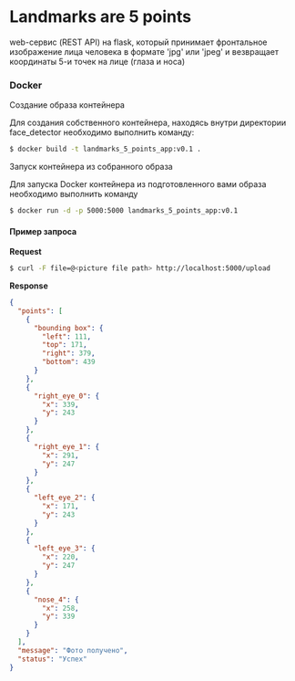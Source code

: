 # Landmarks are 5 points
web-сервис (REST API) на flask, который принимает фронтальное изображение лица человека в формате 'jpg' или 'jpeg'
и везвращает координаты 5-и точек на лице (глаза и носа)

### Docker

Создание образа контейнера

Для создания собственного контейнера, находясь внутри директории face_detector необходимо выполнить команду:
```bash
$ docker build -t landmarks_5_points_app:v0.1 .
```
Запуск контейнера из собранного образа

Для запуска Docker контейнера из подготовленного вами образа необходимо выполнить команду 
```bash
$ docker run -d -p 5000:5000 landmarks_5_points_app:v0.1
```

#### Пример запроса

**Request**

```bash
$ curl -F file=@<picture file path> http://localhost:5000/upload
```

**Response**

```json
{
  "points": [
    {
      "bounding box": {
        "left": 111,
        "top": 171,
        "right": 379,
        "bottom": 439
      }
    },
    {
      "right_eye_0": {
        "x": 339,
        "y": 243
      }
    },
    {
      "right_eye_1": {
        "x": 291,
        "y": 247
      }
    },
    {
      "left_eye_2": {
        "x": 171,
        "y": 243
      }
    },
    {
      "left_eye_3": {
        "x": 220,
        "y": 247
      }
    },
    {
      "nose_4": {
        "x": 258,
        "y": 339
      }
    }
  ],
  "message": "Фото получено",
  "status": "Успех"
}
```


